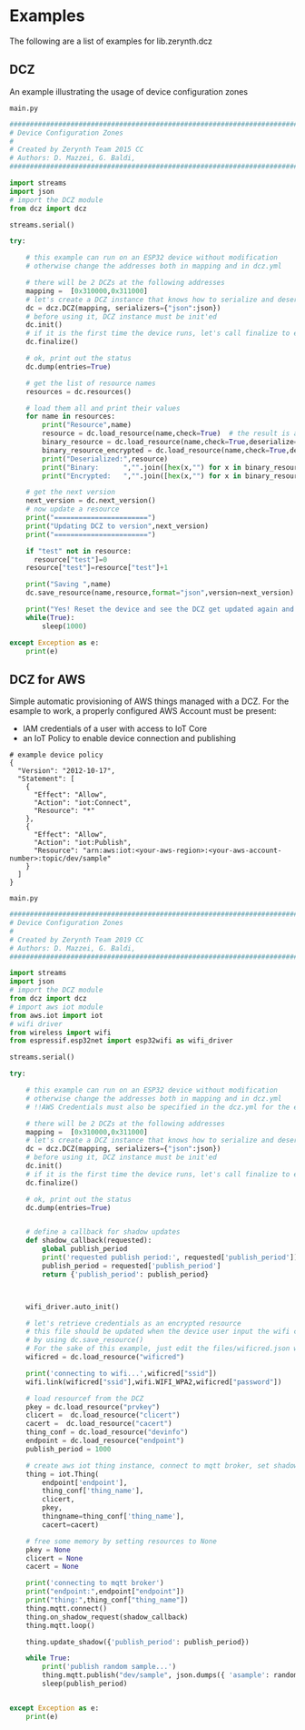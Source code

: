 # Examples

The following are a list of examples for lib.zerynth.dcz

## DCZ


An example illustrating the usage of device configuration zones



```main.py```

```python
################################################################################
# Device Configuration Zones
#
# Created by Zerynth Team 2015 CC
# Authors: D. Mazzei, G. Baldi,
###############################################################################

import streams
import json
# import the DCZ module
from dcz import dcz

streams.serial()

try:

    # this example can run on an ESP32 device without modification
    # otherwise change the addresses both in mapping and in dcz.yml

    # there will be 2 DCZs at the following addresses
    mapping =  [0x310000,0x311000]
    # let's create a DCZ instance that knows how to serialize and deserialize json
    dc = dcz.DCZ(mapping, serializers={"json":json})
    # before using it, DCZ instance must be init'ed
    dc.init()
    # if it is the first time the device runs, let's call finalize to encrypt resources if needed
    dc.finalize()

    # ok, print out the status
    dc.dump(entries=True)

    # get the list of resource names
    resources = dc.resources()

    # load them all and print their values
    for name in resources:
        print("Resource",name)
        resource = dc.load_resource(name,check=True)  # the result is a Python object!
        binary_resource = dc.load_resource(name,check=True,deserialize=False)
        binary_resource_encrypted = dc.load_resource(name,check=True,deserialize=False,decrypt=False)
        print("Deserialized:",resource)
        print("Binary:      ","".join([hex(x,"") for x in binary_resource]))
        print("Encrypted:   ","".join([hex(x,"") for x in binary_resource_encrypted]))

    # get the next version
    next_version = dc.next_version()
    # now update a resource
    print("=======================")
    print("Updating DCZ to version",next_version)
    print("=======================")

    if "test" not in resource:
      resource["test"]=0
    resource["test"]=resource["test"]+1

    print("Saving ",name)
    dc.save_resource(name,resource,format="json",version=next_version)

    print("Yes! Reset the device and see the DCZ get updated again and again...")
    while(True):
        sleep(1000)

except Exception as e:
    print(e)

```
## DCZ for AWS


Simple automatic provisioning of AWS things managed with a DCZ.
For the esample to work, a properly configured AWS Account must be present:

* IAM credentials of a user with access to IoT Core
* an IoT Policy to enable device connection and publishing


```
# example device policy
{
  "Version": "2012-10-17",
  "Statement": [
    {
      "Effect": "Allow",
      "Action": "iot:Connect",
      "Resource": "*"
    },
    {
      "Effect": "Allow",
      "Action": "iot:Publish",
      "Resource": "arn:aws:iot:<your-aws-region>:<your-aws-account-number>:topic/dev/sample"
    }
  ]
}

```



```main.py```

```python
################################################################################
# Device Configuration Zones
#
# Created by Zerynth Team 2019 CC
# Authors: D. Mazzei, G. Baldi,
###############################################################################

import streams
import json
# import the DCZ module
from dcz import dcz
# import aws iot module
from aws.iot import iot
# wifi driver
from wireless import wifi
from espressif.esp32net import esp32wifi as wifi_driver

streams.serial()

try:

    # this example can run on an ESP32 device without modification
    # otherwise change the addresses both in mapping and in dcz.yml
    # !!AWS Credentials must also be specified in the dcz.yml for the example to work!!

    # there will be 2 DCZs at the following addresses
    mapping =  [0x310000,0x311000]
    # let's create a DCZ instance that knows how to serialize and deserialize json
    dc = dcz.DCZ(mapping, serializers={"json":json})
    # before using it, DCZ instance must be init'ed
    dc.init()
    # if it is the first time the device runs, let's call finalize to encrypt resources if needed
    dc.finalize()

    # ok, print out the status
    dc.dump(entries=True)


    # define a callback for shadow updates
    def shadow_callback(requested):
        global publish_period
        print('requested publish period:', requested['publish_period'])
        publish_period = requested['publish_period']
        return {'publish_period': publish_period}



    wifi_driver.auto_init()

    # let's retrieve credentials as an encrypted resource
    # this file should be updated when the device user input the wifi credentials
    # by using dc.save_resource()
    # For the sake of this example, just edit the files/wificred.json with your credentials
    wificred = dc.load_resource("wificred")

    print('connecting to wifi...',wificred["ssid"])
    wifi.link(wificred["ssid"],wifi.WIFI_WPA2,wificred["password"])

    # load resourcef from the DCZ
    pkey = dc.load_resource("prvkey")
    clicert =  dc.load_resource("clicert")
    cacert =  dc.load_resource("cacert")
    thing_conf = dc.load_resource("devinfo")
    endpoint = dc.load_resource("endpoint")
    publish_period = 1000

    # create aws iot thing instance, connect to mqtt broker, set shadow update callback and start mqtt reception loop
    thing = iot.Thing(
        endpoint['endpoint'],
        thing_conf['thing_name'],
        clicert,
        pkey,
        thingname=thing_conf['thing_name'],
        cacert=cacert)

    # free some memory by setting resources to None
    pkey = None
    clicert = None
    cacert = None

    print('connecting to mqtt broker')
    print("endpoint:",endpoint["endpoint"])
    print("thing:",thing_conf["thing_name"])
    thing.mqtt.connect()
    thing.on_shadow_request(shadow_callback)
    thing.mqtt.loop()

    thing.update_shadow({'publish_period': publish_period})

    while True:
        print('publish random sample...')
        thing.mqtt.publish("dev/sample", json.dumps({ 'asample': random(0,10) }))
        sleep(publish_period)


except Exception as e:
    print(e)

```
